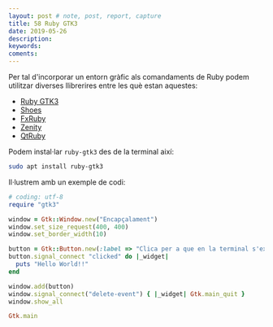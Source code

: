 ```yaml
---
layout: post # note, post, report, capture
title: 58 Ruby GTK3
date: 2019-05-26
description: 
keywords: 
coments: 
---
```


Per tal d'incorporar un entorn gràfic als comandaments de Ruby podem utilitzar diverses llibrerires entre les què estan aquestes:

- [Ruby GTK3](http://shoesrb.com/)
- [Shoes](http://shoesrb.com/)
- [FxRuby](http://shoesrb.com/)
- [Zenity](https://wiki.gnome.org/action/show/Projects/Zenity?action=show&redirect=Zenity)
- [QtRuby](https://techbase.kde.org/Languages/Ruby)


Podem instal·lar `ruby-gtk3` des de la terminal així:

```bash
sudo apt install ruby-gtk3
```

Il·lustrem amb un exemple de codi:

```ruby
# coding: utf-8
require "gtk3"

window = Gtk::Window.new("Encapçalament")
window.set_size_request(400, 400)
window.set_border_width(10)

button = Gtk::Button.new(:label => "Clica per a que en la terminal s'excriga 'Hello World'")
button.signal_connect "clicked" do |_widget|
  puts "Hello World!!"
end

window.add(button)
window.signal_connect("delete-event") { |_widget| Gtk.main_quit }
window.show_all

Gtk.main
```